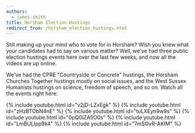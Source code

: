 ```yaml
---
authors: 
  - james-smith
title: Horsham Election Hustings
redirect_from: /horsham_election_hustings.html
---
```

Still making up your mind who to vote for in Horsham? Wish you knew what your candidates had to say on various matter? Well, we've had three public election hustings events here over the last few weeks, and now all the videos are up online.

We've had the CPRE "Countryside or Concrete" hustings, the Horsham Churches Together hustings mostly on social issues, and the West Sussex Humanists hustings on science, freedom of speech, and so on. Watch all the events right here:

{% include youtube.html id="v2jD-LZxEgk" %}
{% include youtube.html id="zHzBTObN4nE" %}
{% include youtube.html id="tuLXEyn9w9s" %}
{% include youtube.html id="0pQ0iZA5O0s" %}
{% include youtube.html id="LmBULIpp9k4" %}
{% include youtube.html id="7mSOvR-AKIM" %}